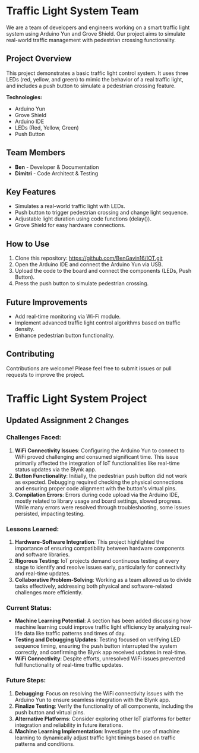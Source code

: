 # Traffic Light System Team
We are a team of developers and engineers working on a smart traffic light system using Arduino Yun and Grove Shield. Our project aims to simulate real-world traffic management with pedestrian crossing functionality.
## Project Overview
This project demonstrates a basic traffic light control system. It uses three LEDs (red, yellow, and green) to mimic the behavior of a real traffic light, and includes a push button to simulate a pedestrian crossing feature.

**Technologies:**
- Arduino Yun
- Grove Shield
- Arduino IDE
- LEDs (Red, Yellow, Green)
- Push Button
## Team Members
- **Ben** - Developer & Documentation
- **Dimitri** - Code Architect & Testing
## Key Features
- Simulates a real-world traffic light with LEDs.
- Push button to trigger pedestrian crossing and change light sequence.
- Adjustable light duration using code functions (delay()).
- Grove Shield for easy hardware connections.
## How to Use
1. Clone this repository:
https://github.com/BenGavin16/IOT.git
2. Open the Arduino IDE and connect the Arduino Yun via USB.
3. Upload the code to the board and connect the components (LEDs, Push Button).
4. Press the push button to simulate pedestrian crossing.
## Future Improvements
- Add real-time monitoring via Wi-Fi module.
- Implement advanced traffic light control algorithms based on traffic density.
- Enhance pedestrian button functionality.
## Contributing
Contributions are welcome! Please feel free to submit issues or pull requests to improve the project.

# Traffic Light System Project

## Updated Assignment 2 Changes

### Challenges Faced:
1. **WiFi Connectivity Issues**: Configuring the Arduino Yun to connect to WiFi proved challenging and consumed significant time. This issue primarily affected the integration of IoT functionalities like real-time status updates via the Blynk app.
2. **Button Functionality**: Initially, the pedestrian push button did not work as expected. Debugging required checking the physical connections and ensuring proper code alignment with the button's virtual pins.
3. **Compilation Errors**: Errors during code upload via the Arduino IDE, mostly related to library usage and board settings, slowed progress. While many errors were resolved through troubleshooting, some issues persisted, impacting testing.

### Lessons Learned:
1. **Hardware-Software Integration**: This project highlighted the importance of ensuring compatibility between hardware components and software libraries.
2. **Rigorous Testing**: IoT projects demand continuous testing at every stage to identify and resolve issues early, particularly for connectivity and real-time updates.
3. **Collaborative Problem-Solving**: Working as a team allowed us to divide tasks effectively, addressing both physical and software-related challenges more efficiently.

### Current Status:
- **Machine Learning Potential**: A section has been added discussing how machine learning could improve traffic light efficiency by analyzing real-life data like traffic patterns and times of day.
- **Testing and Debugging Updates**: Testing focused on verifying LED sequence timing, ensuring the push button interrupted the system correctly, and confirming the Blynk app received updates in real-time.
- **WiFi Connectivity**: Despite efforts, unresolved WiFi issues prevented full functionality of real-time traffic updates.

### Future Steps:
1. **Debugging**: Focus on resolving the WiFi connectivity issues with the Arduino Yun to ensure seamless integration with the Blynk app.
2. **Finalize Testing**: Verify the functionality of all components, including the push button and virtual pins.
3. **Alternative Platforms**: Consider exploring other IoT platforms for better integration and reliability in future iterations.
4. **Machine Learning Implementation**: Investigate the use of machine learning to dynamically adjust traffic light timings based on traffic patterns and conditions.

